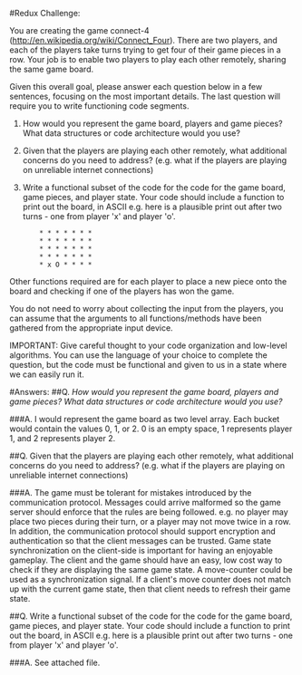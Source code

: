 #Redux Challenge:

You are creating the game connect-4 (http://en.wikipedia.org/wiki/Connect_Four). There are two players, and each of the players take turns trying to get four of their game pieces in a row.  Your job is to enable two players to play each other remotely, sharing the same game board.

Given this overall goal, please answer each question below in a few sentences, focusing on the most important details. The last question will require you to write functioning code segments.

1.  How would you represent the game board, players and game pieces?  What data structures or code architecture would you use?

2.  Given that the players are playing each other remotely, what additional concerns do you need to address? (e.g. what if the players are playing on unreliable internet connections)

3.  Write a functional subset of the code for the code for the game board, game pieces, and player state. Your code should include a function to print out the board, in ASCII e.g. here is a plausible print out after two turns - one from player 'x' and player 'o'.

            
            * * * * * * *
            * * * * * * *
            * * * * * * *
            * * * * * * *
            * x O * * * *

Other functions required are for each player to place a new piece onto the board and checking if one of the players has won the game.

You do not need to worry about collecting the input from the players,  you can assume that the arguments to all functions/methods have been  gathered from the appropriate input device.

IMPORTANT: Give careful thought to your code organization and low-level algorithms. You can use the language of your choice to complete the question, but the code must be functional and given to us in a state where we can easily run it.

#Answers:
##Q. *How would you represent the game board, players and game pieces?  What data structures or code architecture would you use?*

###A. I would represent the game board as two level array. Each bucket would contain the values 0, 1, or 2. 0 is an empty space, 1 represents player 1, and 2 represents player 2. 

##Q. Given that the players are playing each other remotely, what additional concerns do you need to address? (e.g. what if the players are playing on unreliable internet connections)

###A. The game must be tolerant for mistakes introduced by the communication protocol. Messages could arrive malformed so the game server should enforce that the rules are being followed. e.g. no player may place two pieces during their turn, or a player may not move twice in a row. In addition, the communication protocol should support encryption and authentication so that the client messages can be trusted. Game state synchronization on the client-side is important for having an enjoyable gameplay. The client and the game should have an easy, low cost way to check if they are displaying the same game state. A move-counter could be used as a synchronization signal. If a client's move counter does not match up with the current game state, then that client needs to refresh their game state. 

##Q.  Write a functional subset of the code for the code for the game board, game pieces, and player state. Your code should include a function to print out the board, in ASCII e.g. here is a plausible print out after two turns - one from player 'x' and player 'o'.

###A. See attached file. 

